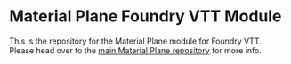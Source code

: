<h1>Material Plane Foundry VTT Module</h1>
This is the repository for the Material Plane module for Foundry VTT.<br>
Please head over to the <a href="https://github.com/cdeenen/materialplane">main Material Plane repository</a> for more info.